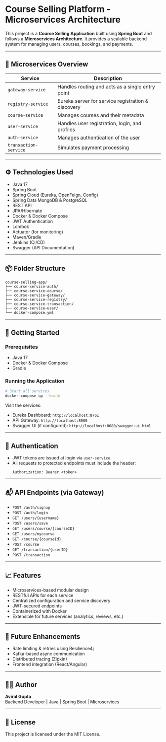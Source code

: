 # Course Selling Platform - Microservices Architecture

This project is a **Course Selling Application** built using **Spring Boot** and follows a **Microservices Architecture**. It provides a scalable backend system for managing users, courses, bookings, and payments.

---

## 🧩 Microservices Overview

| Service               | Description                                      |
|-----------------------|--------------------------------------------------|
| `gateway-service`         | Handles routing and acts as a single entry point |
| `registry-service`    | Eureka server for service registration & discovery |
| `course-service`      | Manages courses and their metadata               |
| `user-service`        | Handles user registration, login, and profiles   |
| `auth-service`     | Manages authentication of the user            |
| `transaction-service`     | Simulates payment processing                     
---

## ⚙️ Technologies Used

- Java 17  
- Spring Boot  
- Spring Cloud (Eureka, OpenFeign, Config)  
- Spring Data MongoDB & PostgreSQL  
- REST API  
- JPA/Hibernate  
- Docker & Docker Compose  
- JWT Authentication  
- Lombok  
- Actuator (for monitoring)  
- Maven/Gradle  
- Jenkins (CI/CD)  
- Swagger (API Documentation)

---

## 📦 Folder Structure

```
course-selling-app/
├── course-service-auth/
├── course-service-course/
├── course-service-gateway/
├── course-service-registry/
├── course-service-transaction/
├── course-service-user/
└── docker-compose.yml
```

---

## 🚀 Getting Started

### Prerequisites

- Java 17  
- Docker & Docker Compose  
- Gradle  

### Running the Application

```bash
# Start all services
docker-compose up --build
```

Visit the services:

- Eureka Dashboard: `http://localhost:8761`  
- API Gateway: `http://localhost:8080`  
- Swagger UI (if configured): `http://localhost:8080/swagger-ui.html`

---

## 🔐 Authentication

- JWT tokens are issued at login via `user-service`.  
- All requests to protected endpoints must include the header:  
  ```
  Authorization: Bearer <token>
  ```

---

## 📬 API Endpoints (via Gateway)

- `POST /auth/signup`  
- `POST /auth/login`  
- `GET /users/{username}`  
- `POST /users/save`  
- `GET /users/course/{courseID}`  
- `GET /users/mycourse`  
- `GET /course/{courseId}`  
- `POST /course`  
- `GET /transaction/{userID}`
- `POST /transaction`

---

## 📈 Features

- Microservices-based modular design  
- RESTful APIs for each service  
- Centralized configuration and service discovery  
- JWT-secured endpoints  
- Containerized with Docker  
- Extensible for future services (analytics, reviews, etc.)

---

## 🧪 Future Enhancements

- Rate limiting & retries using Resilience4j  
- Kafka-based async communication  
- Distributed tracing (Zipkin)  
- Frontend integration (React/Angular)

---

## 🧑‍💻 Author

**Aviral Gupta**  
Backend Developer | Java | Spring Boot | Microservices  

---

## 📝 License
This project is licensed under the MIT License.